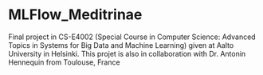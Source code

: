 # MLFlow_Meditrinae
Final project in CS-E4002 (Special Course in Computer Science: Advanced Topics in Systems for Big Data and Machine Learning) given at Aalto University in Helsinki. This projet is also in collaboration with Dr. Antonin Hennequin from Toulouse, France 
